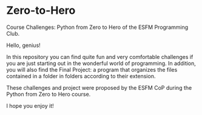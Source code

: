# Zero-to-Hero
Course Challenges: Python from Zero to Hero of the ESFM Programming Club.

Hello, genius!

In this repository you can find quite fun and very comfortable challenges if you are just starting out in the wonderful world of programming.
In addition, you will also find the Final Project: a program that organizes the files contained in a folder in folders according to their extension.

These challenges and project were proposed by the ESFM CoP during the Python from Zero to Hero course.

I hope you enjoy it!
